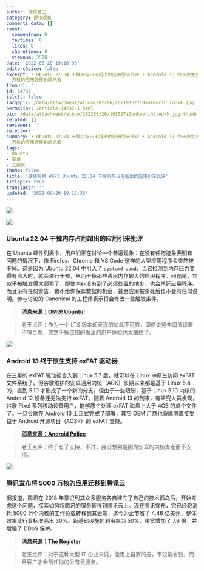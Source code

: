 ```yaml
---
author: 硬核老王
category: 硬核观察
comments_data: []
count:
  commentnum: 0
  favtimes: 0
  likes: 0
  sharetimes: 0
  viewnum: 3528
date: '2022-06-20 19:16:36'
editorchoice: false
excerpt: • Ubuntu 22.04 干掉内存占用超出的应用引来批评 • Android 13 终于原生支持 exFAT 驱动器 • 腾讯宣布将 5000
  万核的应用迁移到腾讯云
fromurl: ''
id: 14737
islctt: false
largepic: /data/attachment/album/202206/20/191527i0vnkwvrihllodkk.jpg
permalink: /article-14737-1.html
pic: /data/attachment/album/202206/20/191527i0vnkwvrihllodkk.jpg.thumb.jpg
related: []
reviewer: ''
selector: ''
summary: • Ubuntu 22.04 干掉内存占用超出的应用引来批评 • Android 13 终于原生支持 exFAT 驱动器 • 腾讯宣布将 5000
  万核的应用迁移到腾讯云
tags:
- Ubuntu
- 安卓
- 云服务
thumb: false
title: '硬核观察 #673 Ubuntu 22.04 干掉内存占用超出的应用引来批评'
titlepic: true
translator: ''
updated: '2022-06-20 19:16:36'
---
```


![](/data/attachment/album/202206/20/191527i0vnkwvrihllodkk.jpg)


![](/data/attachment/album/202206/20/191535lwkgki4q4iqq9pqc.jpg)


### Ubuntu 22.04 干掉内存占用超出的应用引来批评


在 Ubuntu 邮件列表中，用户们正在讨论一个普遍现象：在没有任何迹象表明有问题的情况下，像 Firefox、Chrome 和 VS Code 这样的大型应用程序会突然被干掉。这是因为 Ubuntu 22.04 中引入了 `systemd-oomd`，当它检测到内存压力变得有点大时，就会进行干预，从而干掉那些占用内存较大的应用程序。问题是，它似乎被触发得太频繁了，即使内存没有到了必须处置的地步，也会杀死应用程序。而且没有任何警告，也不给你保存数据的机会，甚至应用被杀死后也不会有任何说明。参与讨论的 Canonical 的工程师表示将会修改一些触发条件。



> 
> **[消息来源：OMG! Ubuntu!](https://www.omgubuntu.co.uk/2022/06/ubuntu-22-04-systemd-oom-killing-apps)**
> 
> 
> 



> 
> 老王点评：作为一个 LTS 版本却表现的如此不可靠，即便说这些阈值设置不够合理，突然干掉应用的做法的用户体验也太糟糕了。
> 
> 
> 


![](/data/attachment/album/202206/20/191606pp5k6e4hhlnl3rpv.jpg)


### Android 13 终于原生支持 exFAT 驱动器


在三星的 exFAT 驱动被合入到 Linux 5.7 后，就可以在 Linux 中原生访问 exFAT 文件系统了。但谷歌维护的安卓通用内核（ACK）长期以来都是基于 Linux 5.4 的，直到 5.10 才形成了一个新的分支。但由于一些限制，基于 Linux 5.10 内核的 Android 12 设备还无法支持 exFAT。随着 Android 13 的到来，有研究人员发现，谷歌 Pixel 系列移动设备用户，能够原生处理 exFAT 磁盘上大于 4GB 的单个文件了。一旦谷歌在 Android 13 上正式完成了部署，其它 OEM 厂商也将能够直接受益于 Android 开源项目（AOSP）的 exFAT 支持。



> 
> **[消息来源：Android Police](https://www.androidpolice.com/pixel-android-13-exfat-support-history/)**
> 
> 
> 



> 
> 老王点评：终于有了支持，不过，我没想到是因为安卓的内核太老而不支持。
> 
> 
> 


![](/data/attachment/album/202206/20/191622z2m8nw7028eb12sn.jpg)


### 腾讯宣布将 5000 万核的应用迁移到腾讯云


据报道，腾讯在 2018 年意识到其众多服务各自建立了自己的技术孤岛后，开始考虑这个问题，探索如何将腾讯的服务转移到腾讯云上。现在腾讯宣布，它已经将消耗 5000 万个内核的工作负载转移到其云端，迄今为止节省了 4.46 亿美元，整体效率比行业标准高出 30%。新基础设施的利用率为 50%，带宽增加了 7.6 倍，并增强了 DDoS 保护。



> 
> **[消息来源：The Register](https://www.theregister.com/2022/06/17/tencent_cloud_migration/)**
> 
> 
> 



> 
> 老王点评：对于这种大型 IT 企业来说，能用上自家的云，不仅能省钱，而且客户才会信任你的公有云服务。
> 
> 
>